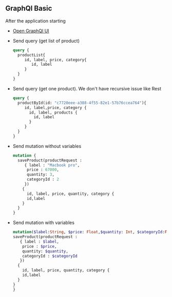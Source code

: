 ## GraphQl Basic
After the application starting 

* [Open GraphQl UI](http://localhost:8080/graphiql)
* Send query (get list of product)
  ```graphql 
  query {
    productList{
       id, label, price, category{
          id, label
       }
    }
  }
  ```
* Send query (get one product). We don't have recursive issue like Rest
  ```graphql
  query {
    productById(id: "c7720eee-a388-4f55-82e1-57b76ccea764"){
       id, label,price, category {
         id, label, products {
           id, label
         }
       }
    }
  }
  ```

* Send mutation without variables
  ```graphql
  mutation {
    saveProduct(productRequest :
       { label : "Macbook pro",
        price : 67000,
        quantity: 3,
        categoryId : 2
       })
      {
        id, label, price, quantity, category {
        id,label
      }
    }
  }
  ```

* Send mutation with variables
    ```graphql
  mutation($label:String, $price: Float,$quantity: Int, $categoryId:Float) {
    saveProduct(productRequest :
       { label : $label,
        price : $price,
        quantity: $quantity,
        categoryId : $categoryId
       })
      {
        id, label, price, quantity, category {
        id,label
      }
    }
  }
  ```

